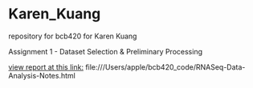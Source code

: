 # Karen_Kuang
repository for bcb420 for Karen Kuang

Assignment 1 - Dataset Selection & Preliminary Processing

[view report at this link:](file:///Users/apple/bcb420_code/RNASeq-Data-Analysis-Notes.html) file:///Users/apple/bcb420_code/RNASeq-Data-Analysis-Notes.html
